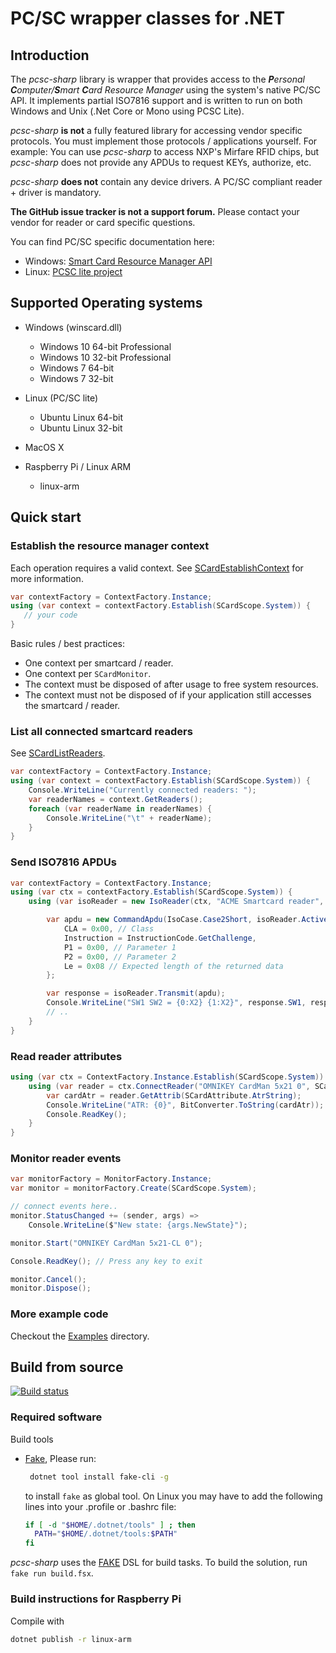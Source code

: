 ﻿# PC/SC wrapper classes for .NET

<!-- toc -->

## Introduction

The _pcsc-sharp_ library is wrapper that provides access to the
_**P**ersonal **C**omputer/**S**mart **C**ard Resource Manager_
using the system's native PC/SC API. It implements partial ISO7816
support and is written to run on both Windows and Unix (.Net Core or Mono using
PCSC Lite).

_pcsc-sharp_ **is not** a fully featured library for accessing vendor specific protocols.
You must implement those protocols / applications yourself.
For example: You can use _pcsc-sharp_ to access NXP's Mirfare RFID chips,
but _pcsc-sharp_ does not provide any APDUs to request KEYs, authorize, etc.

_pcsc-sharp_ **does not** contain any device drivers. A PC/SC compliant reader + driver
is mandatory.

 **The GitHub issue tracker is not a support forum.** Please contact your vendor for reader or card specific questions.

You can find PC/SC specific documentation here:

* Windows: [Smart Card Resource Manager API](https://msdn.microsoft.com/en-us/library/windows/desktop/aa380149(v=vs.85).aspx)
* Linux: [PCSC lite project](https://pcsclite.apdu.fr)

## Supported Operating systems

* Windows (winscard.dll)

  * Windows 10 64-bit Professional
  * Windows 10 32-bit Professional
  * Windows 7 64-bit
  * Windows 7 32-bit

* Linux (PC/SC lite)

  * Ubuntu Linux 64-bit
  * Ubuntu Linux 32-bit

* MacOS X

* Raspberry Pi / Linux ARM
  * linux-arm

## Quick start

### Establish the resource manager context

Each operation requires a valid context. See [SCardEstablishContext](https://msdn.microsoft.com/en-us/library/windows/desktop/aa379479(v=vs.85).aspx) for more information.

```csharp
var contextFactory = ContextFactory.Instance;
using (var context = contextFactory.Establish(SCardScope.System)) {
   // your code
}
```

Basic rules / best practices:

* One context per smartcard / reader.
* One context per ```SCardMonitor```.
* The context must be disposed of after usage to free system resources.
* The context must not be disposed of if your application still accesses the smartcard / reader.

### List all connected smartcard readers

See [SCardListReaders](https://msdn.microsoft.com/en-us/library/windows/desktop/aa379793(v=vs.85).aspx).

```csharp
var contextFactory = ContextFactory.Instance;
using (var context = contextFactory.Establish(SCardScope.System)) {
    Console.WriteLine("Currently connected readers: ");
    var readerNames = context.GetReaders();
    foreach (var readerName in readerNames) {
        Console.WriteLine("\t" + readerName);
    }
}
```

### Send ISO7816 APDUs

```csharp
var contextFactory = ContextFactory.Instance;
using (var ctx = contextFactory.Establish(SCardScope.System)) {
    using (var isoReader = new IsoReader(ctx, "ACME Smartcard reader", SCardShareMode.Shared, SCardProtocol.Any, false)) {

        var apdu = new CommandApdu(IsoCase.Case2Short, isoReader.ActiveProtocol) {
            CLA = 0x00, // Class
            Instruction = InstructionCode.GetChallenge,
            P1 = 0x00, // Parameter 1
            P2 = 0x00, // Parameter 2
            Le = 0x08 // Expected length of the returned data
        };

        var response = isoReader.Transmit(apdu);
        Console.WriteLine("SW1 SW2 = {0:X2} {1:X2}", response.SW1, response.SW2);
        // ..
    }
}
```

### Read reader attributes

```csharp
using (var ctx = ContextFactory.Instance.Establish(SCardScope.System)) {
    using (var reader = ctx.ConnectReader("OMNIKEY CardMan 5x21 0", SCardShareMode.Shared, SCardProtocol.Any)) {
        var cardAtr = reader.GetAttrib(SCardAttribute.AtrString);
        Console.WriteLine("ATR: {0}", BitConverter.ToString(cardAtr));
        Console.ReadKey();
    }
}
```

### Monitor reader events

```csharp
var monitorFactory = MonitorFactory.Instance;
var monitor = monitorFactory.Create(SCardScope.System);

// connect events here..
monitor.StatusChanged += (sender, args) =>
    Console.WriteLine($"New state: {args.NewState}");

monitor.Start("OMNIKEY CardMan 5x21-CL 0");

Console.ReadKey(); // Press any key to exit

monitor.Cancel();
monitor.Dispose();
```

### More example code

Checkout the [Examples](https://github.com/danm-de/pcsc-sharp/tree/master/Examples) directory.

## Build from source

[![Build status](https://ci.appveyor.com/api/projects/status/u598dohxli3a18t8?svg=true)](https://ci.appveyor.com/project/danm-de/pcsc-sharp)

### Required software

Build tools

* [Fake](https://fake.build/fake-dotnetcore.html), Please run:
  
  ```bash
   dotnet tool install fake-cli -g
  ```

  to install ```fake``` as global tool. On Linux you may have to add the following lines into your .profile or .bashrc file:
  
  ```bash
  if [ -d "$HOME/.dotnet/tools" ] ; then
    PATH="$HOME/.dotnet/tools:$PATH"
  fi
  ```

_pcsc-sharp_ uses the [FAKE](https://fake.build/) DSL for build tasks. To build the solution, run ```fake run build.fsx```.

### Build instructions for Raspberry Pi

Compile with

```bash
dotnet publish -r linux-arm
```

